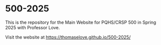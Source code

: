 # 500-2025

This is the repository for the Main Website for PQHS/CRSP 500 in Spring 2025 with Professor Love.

Visit the website at https://thomaselove.github.io/500-2025/
